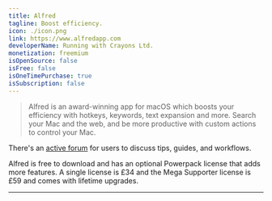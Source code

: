 ```yaml
---
title: Alfred
tagline: Boost efficiency.
icon: ./icon.png
link: https://www.alfredapp.com
developerName: Running with Crayons Ltd.
monetization: freemium
isOpenSource: false
isFree: false
isOneTimePurchase: true
isSubscription: false
---
```


> Alfred is an award-winning app for macOS which boosts your efficiency with hotkeys, keywords, text expansion and more. Search your Mac and the web, and be more productive with custom actions to control your Mac.

There's an [active forum](https://www.alfredforum.com) for users to discuss tips, guides, and workflows.

Alfred is free to download and has an optional Powerpack license that adds more features. A single license is £34 and the Mega Supporter license is £59 and comes with lifetime upgrades.

---
